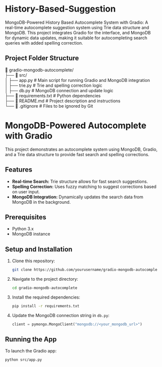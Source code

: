 # History-Based-Suggestion
MongoDB-Powered History Based Autocomplete System with Gradio: A real-time autocomplete suggestion system using Trie data structure and MongoDB. This project integrates Gradio for the interface, and MongoDB for dynamic data updates, making it suitable for autocompleting search queries with added spelling correction.

## Project Folder Structure

📁 gradio-mongodb-autocomplete/  
├── 📁 src/  
│   ├── app.py               # Main script for running Gradio and MongoDB integration  
│   ├── trie.py              # Trie and spelling correction logic  
│   ├── db.py                # MongoDB connection and update logic  
├── 📄 requirements.txt       # Python dependencies  
├── 📄 README.md              # Project description  and instructions  
└── 📄 .gitignore             # Files to be ignored by Git


# MongoDB-Powered Autocomplete with Gradio

This project demonstrates an autocomplete system using MongoDB, Gradio, and a Trie data structure to provide fast search and spelling corrections.

## Features

- **Real-time Search:** Trie structure allows for fast search suggestions.
- **Spelling Correction:** Uses fuzzy matching to suggest corrections based on user input.
- **MongoDB Integration:** Dynamically updates the search data from MongoDB in the background.

## Prerequisites

- Python 3.x
- MongoDB instance

## Setup and Installation

1. Clone this repository:

    ```bash
    git clone https://github.com/yourusername/gradio-mongodb-autocomplete.git
    ```

2. Navigate to the project directory:

    ```bash
    cd gradio-mongodb-autocomplete
    ```

3. Install the required dependencies:

    ```bash
    pip install -r requirements.txt
    ```

4. Update the MongoDB connection string in `db.py`:

    ```python
    client = pymongo.MongoClient("mongodb://<your_mongodb_url>")
    ```

## Running the App

To launch the Gradio app:

```bash
python src/app.py
